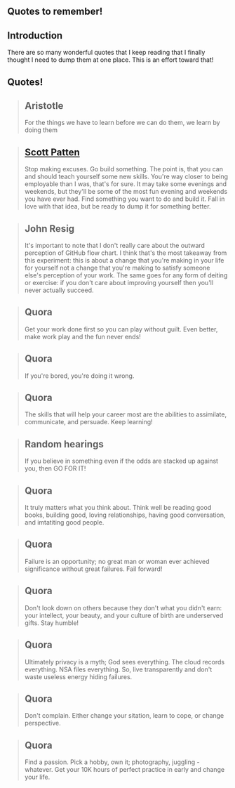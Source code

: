 ## Quotes to remember!

Introduction
------------
There are so many wonderful quotes that I keep reading that I finally thought I 
need to dump them at one place. This is an effort toward that!

Quotes!
------
> ## Aristotle
> For the things we have to learn before we can do them, we learn by doing them


> ## [Scott Patten](http://scotpatten.ca/2012/04/no-excuses.html)
> Stop making excuses. Go build something. 
> The point is, that you can and should teach yourself some new skills. You're way closer to being employable than I was, that's for sure. It may take some evenings and weekends, but they'll be some of the most fun evening and weekends you have ever had. Find something you want to do and build it. Fall in love with that idea, but be ready to dump it for something better.


> ## John Resig
> It's important to note that I don't really care about the outward perception of GitHub flow chart. I think that's the most takeaway from this experiment: this is about a change that you're making in your life for yourself not a change that you're making to satisfy someone else's perception of your work. The same goes for any form of deiting or exercise: if you don't care about improving yourself then you'll never actually succeed.


> ## Quora
> Get your work done first so you can play without guilt. Even better, make work play and the fun never ends!


> ## Quora
> If you're bored, you're doing it wrong.

> ## Quora
> The skills that will help your career most are the abilities to assimilate, communicate, and persuade. Keep learning!

> ## Random hearings
> If you believe in something even if the odds are stacked up against you, then GO FOR IT!

> ## Quora
> It truly matters what you think about. Think well be reading good books, building good, loving relationships, having good conversation, and imtatiting good people.

> ## Quora
> Failure is an opportunity; no great man or woman ever achieved significance without great failures. Fail forward!


> ## Quora
> Don't look down on others because they don't what you didn't earn: your intellect, your beauty, and your culture of birth are underserved gifts. Stay humble!


> ## Quora
> Ultimately privacy is a myth; God sees everything. The cloud records everything. NSA files everything. So, live transparently and don't waste useless energy hiding failures.


> ## Quora
> Don't complain. Either change your sitation, learn to cope, or change perspective.


> ## Quora
> Find a passion. Pick a hobby, own it; photography, juggling - whatever. Get your 10K hours of perfect practice in early and change your life.

